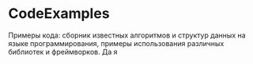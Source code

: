 # CodeExamples
Примеры кода: сборник известных алгоритмов и структур данных на языке программирования, примеры использования различных библиотек и фреймворков.
Да я 
